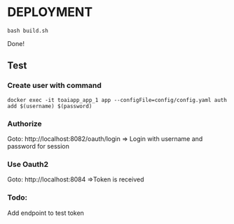 # DEPLOYMENT

```console
bash build.sh 
```

Done!

## Test

### Create user with command

```console
docker exec -it toaiapp_app_1 app --configFile=config/config.yaml auth add $(username) $(password)
```

### Authorize
Goto: http://localhost:8082/oauth/login
=> Login with username and password for session


### Use Oauth2 

Goto: http://localhost:8084
=>Token is received

### Todo:
Add endpoint to test token